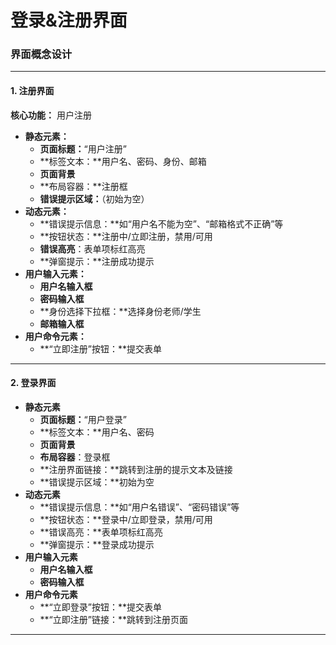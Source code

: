 # 登录&注册界面



### 界面概念设计

------

#### 1. 注册界面

**核心功能：** 用户注册

- **静态元素：**
    - **页面标题：**“用户注册”
    - **标签文本：**用户名、密码、身份、邮箱
    - **页面背景**
    - **布局容器：**注册框
    - **错误提示区域：**（初始为空）
- **动态元素：**
    - **错误提示信息：**如“用户名不能为空”、“邮箱格式不正确”等
    - **按钮状态：**注册中/立即注册，禁用/可用
    - **错误高亮**：表单项标红高亮
    - **弹窗提示：**注册成功提示
- **用户输入元素：**
    - **用户名输入框**
    - **密码输入框**
    - **身份选择下拉框：**选择身份老师/学生
    - **邮箱输入框**
- **用户命令元素：**
    - **“立即注册”按钮：**提交表单

------

#### 2. 登录界面

- **静态元素**
    - **页面标题：**“用户登录”
    - **标签文本：**用户名、密码
    - **页面背景**
    - **布局容器**：登录框
    - **注册界面链接：**跳转到注册的提示文本及链接
    - **错误提示区域：**初始为空
- **动态元素**
    - **错误提示信息：**如“用户名错误”、“密码错误”等
    - **按钮状态：**登录中/立即登录，禁用/可用
    - **错误高亮：**表单项标红高亮
    - **弹窗提示：**登录成功提示
- **用户输入元素**
    - **用户名输入框**
    - **密码输入框**
- **用户命令元素**
    - **“立即登录”按钮：**提交表单
    - **“立即注册”链接：**跳转到注册页面

------

